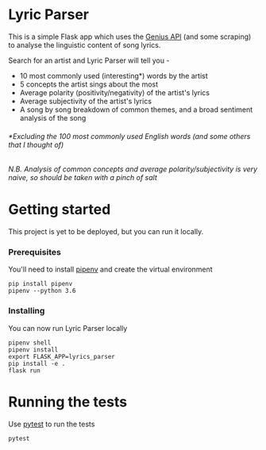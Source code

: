 # Lyric Parser

This is a simple Flask app which uses the [Genius API](https://docs.genius.com/) (and some scraping) to analyse the linguistic content of song lyrics.

Search for an artist and Lyric Parser will tell you -
- 10 most commonly used (interesting*) words by the artist
- 5 concepts the artist sings about the most
- Average polarity (positivity/negativity) of the artist's lyrics
- Average subjectivity of the artist's lyrics
- A song by song breakdown of common themes, and a broad sentiment analysis of the song

###### *Excluding the 100 most commonly used English words (and some others that I thought of)

###### N.B. Analysis of common concepts and average polarity/subjectivity is very naive, so should be taken with a pinch of salt 

# Getting started

This project is yet to be deployed, but you can run it locally.

### Prerequisites

You'll need to install [pipenv](https://github.com/pypa/pipenv) and create the virtual environment

```
pip install pipenv
pipenv --python 3.6
```

### Installing

You can now run Lyric Parser locally

```
pipenv shell
pipenv install
export FLASK_APP=lyrics_parser
pip install -e .
flask run
```

# Running the tests

Use [pytest](https://docs.pytest.org/en/latest/) to run the tests

```
pytest
```

